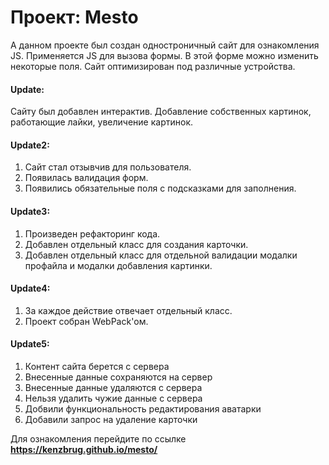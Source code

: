 # Проект: Mesto

А данном проекте был создан одностроничный сайт для ознакомления JS. Применяется JS для вызова формы. В этой форме можно изменить некоторые поля.
Сайт оптимизирован под различные устройства. 

#### Update: 

Сайту был добавлен интерактив. Добавление собственных картинок, работающие лайки, увеличение картинок.

#### Update2: 
1. Сайт стал отзывчив для пользователя. 
2. Появилась валидация форм. 
3. Появились обязательные поля с подсказками для заполнения.

#### Update3:

1. Произведен рефакторинг кода. 
2. Добавлен отдельный класс для создания карточки.
3. Добавлен отдельный класс для отдельной валидации модалки профайла и модалки добавления картинки.

#### Update4:
1. За каждое действие отвечает отдельный класс.
2. Проект собран WebPack'ом.

#### Update5:
1. Контент сайта берется с сервера
2. Внесенные данные сохраняются на сервер
3. Внесенные данные удаляются с сервера
4. Нельзя удалить чужие данные с сервера
5. Добвили функциональность редактирования аватарки
6. Добавили запрос на удаление карточки


Для ознакомления перейдите по ссылке **https://kenzbrug.github.io/mesto/**